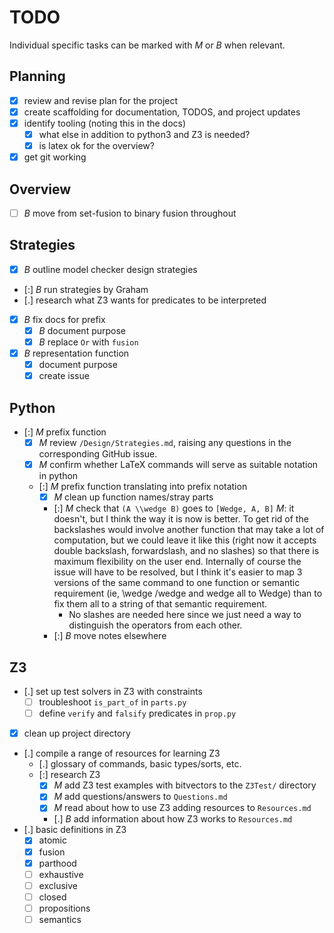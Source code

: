 # TODO

Individual specific tasks can be marked with _M_ or _B_ when relevant.

## Planning

- [x] review and revise plan for the project
- [x] create scaffolding for documentation, TODOS, and project updates
- [x] identify tooling (noting this in the docs)
  - [x] what else in addition to python3 and Z3 is needed?
  - [x] is latex ok for the overview?
- [x] get git working

## Overview

- [ ] _B_ move from set-fusion to binary fusion throughout

## Strategies

- [x] _B_ outline model checker design strategies
- [:] _B_ run strategies by Graham
- [.] research what Z3 wants for predicates to be interpreted
- [x] _B_ fix docs for prefix
  - [x] _B_ document purpose
  - [x] _B_ replace `Or` with `fusion`
- [x] _B_ representation function
  - [x] document purpose
  - [x] create issue

## Python

- [:] _M_ prefix function
  - [x] _M_ review `/Design/Strategies.md`, raising any questions in the corresponding GitHub issue.
  - [x] _M_ confirm whether LaTeX commands will serve as suitable notation in python
  - [:] _M_ prefix function translating into prefix notation
    - [x] _M_ clean up function names/stray parts
    - [:] _M_ check that `(A \\wedge B)` goes to `[Wedge, A, B]` _M_: it doesn't, but I think the way it is now is better. To get rid of the backslashes would involve another function that may take a lot of computation, but we could leave it like this (right now it accepts double backslash, forwardslash, and no slashes) so that there is maximum flexibility on the user end. Internally of course the issue will have to be resolved, but I think it's easier to map 3 versions of the same command to one function or semantic requirement (ie, \\wedge /wedge and wedge all to Wedge) than to fix them all to a string of that semantic requirement.
      - No slashes are needed here since we just need a way to distinguish the operators from each other.
    - [:] _B_ move notes elsewhere

## Z3

- [.] set up test solvers in Z3 with constraints
  - [ ] troubleshoot `is_part_of` in `parts.py`
  - [ ] define `verify` and `falsify` predicates in `prop.py`
- [x] clean up project directory
- [.] compile a range of resources for learning Z3
  - [.] glossary of commands, basic types/sorts, etc.
  - [:] research Z3
    - [x] _M_ add Z3 test examples with bitvectors to the `Z3Test/` directory
    - [x] _M_ add questions/answers to `Questions.md`
    - [x] _M_ read about how to use Z3 adding resources to `Resources.md`
    - [.] _B_ add information about how Z3 works to `Resources.md`
- [.] basic definitions in Z3
  - [x] atomic
  - [x] fusion
  - [x] parthood
  - [ ] exhaustive
  - [ ] exclusive
  - [ ] closed
  - [ ] propositions
  - [ ] semantics
